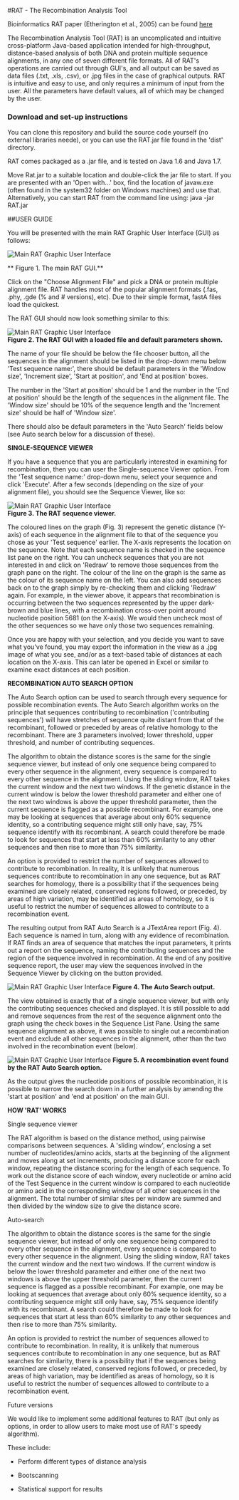 #RAT - The Recombination Analysis Tool

Bioinformatics RAT paper (Etherington et al., 2005) can be found [here](http://bioinformatics.oxfordjournals.org/content/21/3/278.full?amp%3Bkeytype=ref&ijkey=3073zSr3tZ29Q, "RAT")

The Recombination Analysis Tool (RAT) is an uncomplicated and intuitive cross-platform Java-based application intended for high-throughput,
distance-based analysis of both DNA and protein multiple sequence alignments,
in any one of seven different file formats. All of RAT's operations are carried
out through GUI's, and all output can be saved as data files (.txt, .xls,
.csv), or .jpg files in the case of graphical outputs. RAT is intuitive and
easy to use, and only requires a minimum of input from the user. All the
parameters have default values, all of which may be changed by the user.


### Download and set-up instructions

You can clone this repository and build the source code yourself (no external libraries neede), or you can use the RAT.jar file found in the 'dist' directory. 


RAT comes packaged as a .jar file, and is tested on Java 1.6 and Java 1.7.

Move Rat.jar to a suitable location and double-click the jar file to
start. If you are presented with an 'Open with...' box, find the location of
javaw.exe (often found in the system32 folder on Windows machines) and use
that.
Alternatively, you can start RAT from the command line using:
java -jar RAT.jar


##USER GUIDE

You will be presented with the main RAT Graphic User Interface (GUI) as
follows:


![Main RAT Graphic User Interface][4] 

** Figure 1. The main RAT GUI.** 



Click on the "Choose Alignment File" and pick a DNA or protein multiple
alignment file. RAT handles most of the popular alignment formats (.fas, .phy,
.gde (% and # versions), etc). Due to their simple format, fastA files load the
quickest.

The RAT GUI should now look something similar to this:

![Main RAT Graphic User Interface][5]  
**Figure 2. The RAT GUI with a loaded file and default parameters shown.** 

The name of your file should be below the file chooser button, all the
sequences in the alignment should be listed in the drop-down menu below 'Test
sequence name:', there should be default parameters in the 'Window size',
'Increment size', 'Start at position', and 'End at position' boxes. 

The number in the 'Start at position' should be 1 and the number in the
'End at position' should be the length of the sequences in the alignment file.
The 'Window size' should be 10% of the sequence length and the 'Increment size'
should be half of 'Window size'.

There should also be default parameters in the 'Auto Search' fields
below (see Auto search below for a discussion of these).


**SINGLE-SEQUENCE VIEWER**

If you have a sequence that you are particularly interested in examining
for recombination, then you can user the Single-sequence Viewer option. From
the 'Test sequence name:' drop-down menu, select your sequence and click
'Execute'. After a few seconds (depending on the size of your alignment file),
you should see the Sequence Viewer, like so:




 ![Main RAT Graphic User Interface][6]  
**Figure 3. The RAT sequence viewer.** 




The coloured lines on the graph (Fig. 3) represent the genetic distance
(Y-axis) of each sequence in the alignment file to that of the sequence you
chose as your 'Test sequence' earlier. The X-axis represents the location on
the sequence. Note that each sequence name is checked in the sequence list pane
on the right. You can uncheck sequences that you are not interested in and
click on 'Redraw' to remove those sequences from the graph pane on the right.
The colour of the line on the graph is the same as the colour of its sequence
name on the left. You can also add sequences back on to the graph simply by
re-checking them and clicking 'Redraw' again. For example, in the viewer above,
it appears that recombination is occurring between the two sequences
represented by the upper dark-brown and blue lines, with a recombination
cross-over point around nucleotide position 5681 (on the X-axis). We would then
uncheck most of the other sequences so we have only those two sequences
remaining.

Once you are happy with your selection, and you decide you want to save
what you've found, you may export the information in the view as a .jpg image
of what you see, and/or as a text-based table of distances at each location on
the X-axis. This can later be opened in Excel or similar to examine exact
distances at each position.


**RECOMBINATION AUTO SEARCH OPTION**

The Auto Search option can be used to search through every sequence for
possible recombination events. The Auto Search algorithm works on the principle
that sequences contributing to recombination ('contributing sequences') will
have stretches of sequence quite distant from that of the recombinant, followed
or preceded by areas of relative homology to the recombinant. There are 3
parameters involved; lower threshold, upper threshold, and number of
contributing sequences.

The algorithm to obtain the distance scores is the same for the single
sequence viewer, but instead of only one sequence being compared to every other
sequence in the alignment, every sequence is compared to every other sequence
in the alignment. Using the sliding window, RAT takes the current window and
the next two windows. If the genetic distance in the current window is below
the lower threshold parameter and either one of the next two windows is above
the upper threshold parameter, then the current sequence is flagged as a
possible recombinant. For example, one may be looking at sequences that average
about only 60% sequence identity, so a contributing sequence might still only
have, say, 75% sequence identify with its recombinant. A search could therefore
be made to look for sequences that start at less than 60% similarity to any
other sequences and then rise to more than 75% similarity. 

An option is provided to restrict the number of sequences allowed to
contribute to recombination. In reality, it is unlikely that numerous sequences
contribute to recombination in any one sequence, but as RAT searches for
homology, there is a possibility that if the sequences being examined are
closely related, conserved regions followed, or preceded, by areas of high
variation, may be identified as areas of homology, so it is useful to restrict
the number of sequences allowed to contribute to a recombination event. 

The resulting output from RAT Auto Search is a JTextArea report (Fig.
4). Each sequence is named in turn, along with any evidence of recombination.
If RAT finds an area of sequence that matches the input parameters, it prints
out a report on the sequence, naming the contributing sequences and the region
of the sequence involved in recombination. At the end of any positive sequence
report, the user may view the sequences involved in the Sequence Viewer by
clicking on the button provided.


	
	

![Main RAT Graphic User Interface][7] 
**Figure 4. The Auto Search output.** 


	
 The view obtained is exactly that of a single sequence viewer, but with
only the contributing sequences checked and displayed. It is still possible to
add and remove sequences from the rest of the sequence alignment onto the graph
using the check boxes in the Sequence List Pane. Using the same sequence
alignment as above, it was possible to single out a recombination event and
exclude all other sequences in the alignment, other than the two involved in
the recombination event (below).


	
![Main RAT Graphic User Interface][8] 
**Figure 5. A recombination event found by the RAT Auto Search option.** 


	
As the output gives the nucleotide positions of possible recombination,
it is possible to narrow the search down in a further analysis by amending the
'start at position' and 'end at position' on the main GUI. 


**HOW 'RAT' WORKS**

Single sequence viewer

The RAT algorithm is based on the distance method, using pairwise
comparisons between sequences. A 'sliding window', enclosing a set number of
nucleotides/amino acids, starts at the beginning of the alignment and moves
along at set increments, producing a distance score for each window, repeating
the distance scoring for the length of each sequence. To work out the distance
score of each window, every nucleotide or amino acid of the Test Sequence in
the current window is compared to each nucleotide or amino acid in the
corresponding window of all other sequences in the alignment. The total number
of similar sites per window are summed and then divided by the window size to
give the distance score.

Auto-search

The algorithm to obtain the distance scores is the same for the single
sequence viewer, but instead of only one sequence being compared to every other
sequence in the alignment, every sequence is compared to every other sequence
in the alignment. Using the sliding window, RAT takes the current window and
the next two windows. If the current window is below the lower threshold
parameter and either one of the next two windows is above the upper threshold
parameter, then the current sequence is flagged as a possible recombinant. For
example, one may be looking at sequences that average about only 60% sequence
identity, so a contributing sequence might still only have, say, 75% sequence
identify with its recombinant. A search could therefore be made to look for
sequences that start at less than 60% similarity to any other sequences and
then rise to more than 75% similarity. 

An option is provided to restrict the number of sequences allowed to
contribute to recombination. In reality, it is unlikely that numerous sequences
contribute to recombination in any one sequence, but as RAT searches for
similarity, there is a possibility that if the sequences being examined are
closely related, conserved regions followed, or preceded, by areas of high
variation, may be identified as areas of homology, so it is useful to restrict
the number of sequences allowed to contribute to a recombination event.


Future versions

We would like to implement some additional features to RAT (but only as
options, in order to allow users to make most use of RAT's speedy
algorithm).

These include:  

- Perform different types of distance analysis
- Bootscanning
- Statistical support for results








  [1]: http://cbr.jic.ac.uk/dicks/software/RAT/Rat.jar
  [2]: http://bioinformatics.oupjournals.org/cgi/content/full/bth500?ijkey=3073zSr3tZ29Q&amp;keytype=ref
  [3]: http://java.com/en/
  [4]: images/gui1.jpg
  [5]: images/gui2.jpg
  [6]: images/singleseq.jpg
  [7]: images/autosearch.jpg
  [8]: images/foundrecom.jpg
